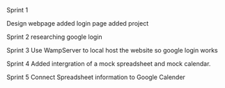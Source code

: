 Sprint 1

Design webpage
added login page
added project

Sprint 2
researching google login 

Sprint 3
Use WampServer to local host the website so google login works 

Sprint 4
Added intergration of a mock spreadsheet and mock calendar.

Sprint 5
Connect Spreadsheet information to Google Calender
